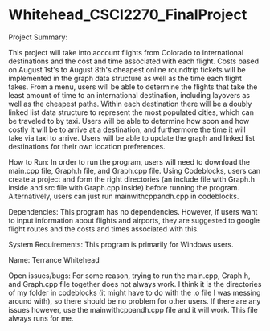 # Whitehead_CSCI2270_FinalProject

Project Summary:

This project will take into account flights from Colorado to international destinations and the cost and time associated with each flight. Costs based on August 1st's to August 8th's cheapest online roundtrip tickets will be implemented in the graph data structure as well as the time each flight takes. From a menu, users will be able to determine the flights that take the least amount of time to an international destination, including layovers as well as the cheapest paths. Within each destination there will be a doubly linked list data structure to represent the most populated cities, which can be traveled to by taxi. Users will be able to determine how soon and how costly it will be to arrive at a destination, and furthermore the time it will take via taxi to arrive. Users will be able to update the graph and linked list destinations for their own location preferences.

How to Run:
In order to run the program, users will need to download the main.cpp file, Graph.h file, and Graph.cpp file. Using Codeblocks, users can create a project and form the right directories (an include file with Graph.h inside and src file with Graph.cpp inside) before running the program. Alternatively, users can just run mainwithcppandh.cpp in codeblocks.

Dependencies:
This program has no dependencies. However, if users want to input information about flights and airports, they are suggested to google flight routes and the costs and times associated with this.

System Requirements:
This program is primarily for Windows users.

Name:
Terrance Whitehead

Open issues/bugs:
For some reason, trying to run the main.cpp, Graph.h, and Graph.cpp file together does not always work. I think it is the directories of my folder in codeblocks (it might have to do with the .o file I was messing around with), so there should be no problem for other users. If there are any issues however, use the mainwithcppandh.cpp file and it will work. This file always runs for me.
